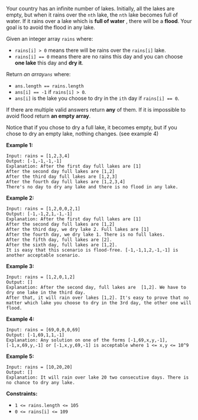 Your country has an infinite number of lakes. Initially, all the lakes are
empty, but when it rains over the `nth` lake, the `nth` lake becomes full of
water. If it rains over a lake which is **full of water** , there will be a
**flood**. Your goal is to avoid the flood in any lake.

Given an integer array `rains` where:

  * `rains[i] > 0` means there will be rains over the `rains[i]` lake.
  * `rains[i] == 0` means there are no rains this day and you can choose **one lake** this day and **dry it**.

Return _an array`ans`_ where:

  * `ans.length == rains.length`
  * `ans[i] == -1` if `rains[i] > 0`.
  * `ans[i]` is the lake you choose to dry in the `ith` day if `rains[i] == 0`.

If there are multiple valid answers return **any** of them. If it is
impossible to avoid flood return **an empty array**.

Notice that if you chose to dry a full lake, it becomes empty, but if you
chose to dry an empty lake, nothing changes. (see example 4)



**Example 1:**

    
    
    Input: rains = [1,2,3,4]
    Output: [-1,-1,-1,-1]
    Explanation: After the first day full lakes are [1]
    After the second day full lakes are [1,2]
    After the third day full lakes are [1,2,3]
    After the fourth day full lakes are [1,2,3,4]
    There's no day to dry any lake and there is no flood in any lake.
    

**Example 2:**

    
    
    Input: rains = [1,2,0,0,2,1]
    Output: [-1,-1,2,1,-1,-1]
    Explanation: After the first day full lakes are [1]
    After the second day full lakes are [1,2]
    After the third day, we dry lake 2. Full lakes are [1]
    After the fourth day, we dry lake 1. There is no full lakes.
    After the fifth day, full lakes are [2].
    After the sixth day, full lakes are [1,2].
    It is easy that this scenario is flood-free. [-1,-1,1,2,-1,-1] is another acceptable scenario.
    

**Example 3:**

    
    
    Input: rains = [1,2,0,1,2]
    Output: []
    Explanation: After the second day, full lakes are  [1,2]. We have to dry one lake in the third day.
    After that, it will rain over lakes [1,2]. It's easy to prove that no matter which lake you choose to dry in the 3rd day, the other one will flood.
    

**Example 4:**

    
    
    Input: rains = [69,0,0,0,69]
    Output: [-1,69,1,1,-1]
    Explanation: Any solution on one of the forms [-1,69,x,y,-1], [-1,x,69,y,-1] or [-1,x,y,69,-1] is acceptable where 1 <= x,y <= 10^9
    

**Example 5:**

    
    
    Input: rains = [10,20,20]
    Output: []
    Explanation: It will rain over lake 20 two consecutive days. There is no chance to dry any lake.
    



**Constraints:**

  * `1 <= rains.length <= 105`
  * `0 <= rains[i] <= 109`

